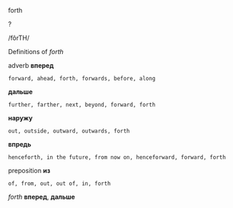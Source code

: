 forth

?

/fôrTH/

Definitions of _forth_

adverb
**вперед**

    forward, ahead, forth, forwards, before, along
**дальше**

    further, farther, next, beyond, forward, forth
**наружу**

    out, outside, outward, outwards, forth
**впредь**

    henceforth, in the future, from now on, henceforward, forward, forth

preposition
**из**

    of, from, out, out of, in, forth

_forth_
**вперед**, **дальше**